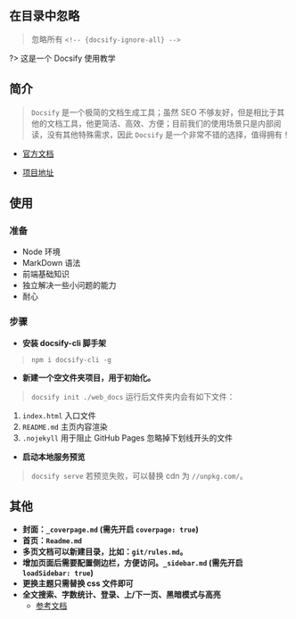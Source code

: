 ## 在目录中忽略 <!-- {docsify-ignore} -->

> 忽略所有 `<!-- {docsify-ignore-all} -->`

?> 这是一个 Docsify 使用教学

## 简介

> `Docsify` 是一个极简的文档生成工具；虽然 SEO 不够友好，但是相比于其他的文档工具，他更简洁、高效、方便；目前我们的使用场景只是内部阅读，没有其他特殊需求，因此 `Docsify` 是一个非常不错的选择，值得拥有！

* [官方文档](https://docsify.js.org/#/zh-cn/)

* [项目地址](https://github.com/docsifyjs)

## 使用

### 准备

* Node 环境
* MarkDown 语法
* 前端基础知识
* 独立解决一些小问题的能力
* 耐心

### 步骤

* **安装 docsify-cli 脚手架**

> `npm i docsify-cli -g`

* **新建一个空文件夹项目，用于初始化。**

> `docsify init ./web_docs`
> 运行后文件夹内会有如下文件：

1. `index.html` 入口文件
1. `README.md` 主页内容渲染
1. `.nojekyll` 用于阻止 GitHub Pages 忽略掉下划线开头的文件

* **启动本地服务预览**

> `docsify serve`
> 若预览失败，可以替换 cdn 为 `//unpkg.com/`。

## 其他

* **封面：`_coverpage.md` (需先开启 `coverpage: true`)**
* **首页：`Readme.md`**
* **多页文档可以新建目录，比如：`git/rules.md`。**
* **增加页面后需要配置侧边栏，方便访问。`_sidebar.md` (需先开启 `loadSidebar: true`)**
* **更换主题只需替换 css 文件即可**
* **全文搜索、字数统计、登录、上/下一页、黑暗模式与高亮**
  * [参考文档](https://docsify.js.org/#/zh-cn/plugins)